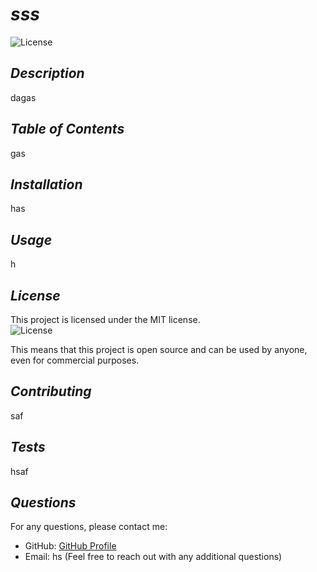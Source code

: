 
  # *sss*

  ![License](https://img.shields.io/badge/license-MIT-blue.svg)

  ## *Description*
  dagas

  
  ## *Table of Contents*
  gas

  
  ## *Installation*
  has

  
  ## *Usage*
  h

  
  ## *License*
  This project is licensed under the MIT license.  
  ![License](https://img.shields.io/badge/license-MIT-blue.svg)

   This means that this project is open source and can be used by anyone, even for commercial purposes.
  
  ## *Contributing*
  saf

  
  ## *Tests*
  hsaf

  
  ## *Questions*
  For any questions, please contact me:
- GitHub: [GitHub Profile](https://github.com/hsaf)
- Email: hs (Feel free to reach out with any additional questions)
